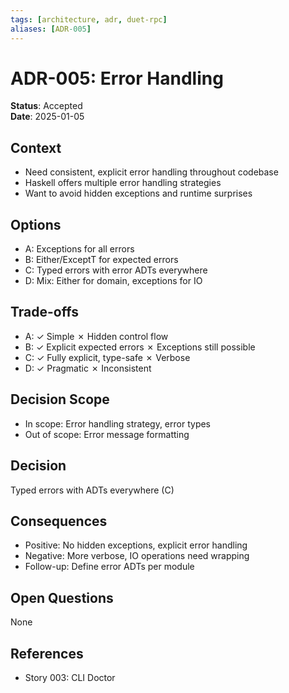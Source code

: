 ```yaml
---
tags: [architecture, adr, duet-rpc]
aliases: [ADR-005]
---
```


# ADR-005: Error Handling

**Status**: Accepted  
**Date**: 2025-01-05

## Context
- Need consistent, explicit error handling throughout codebase
- Haskell offers multiple error handling strategies
- Want to avoid hidden exceptions and runtime surprises

## Options
- A: Exceptions for all errors
- B: Either/ExceptT for expected errors
- C: Typed errors with error ADTs everywhere
- D: Mix: Either for domain, exceptions for IO

## Trade-offs
- A: ✓ Simple ✗ Hidden control flow
- B: ✓ Explicit expected errors ✗ Exceptions still possible
- C: ✓ Fully explicit, type-safe ✗ Verbose
- D: ✓ Pragmatic ✗ Inconsistent

## Decision Scope
- In scope: Error handling strategy, error types
- Out of scope: Error message formatting

## Decision
Typed errors with ADTs everywhere (C)

## Consequences
- Positive: No hidden exceptions, explicit error handling
- Negative: More verbose, IO operations need wrapping
- Follow-up: Define error ADTs per module

## Open Questions
None

## References
- Story 003: CLI Doctor

